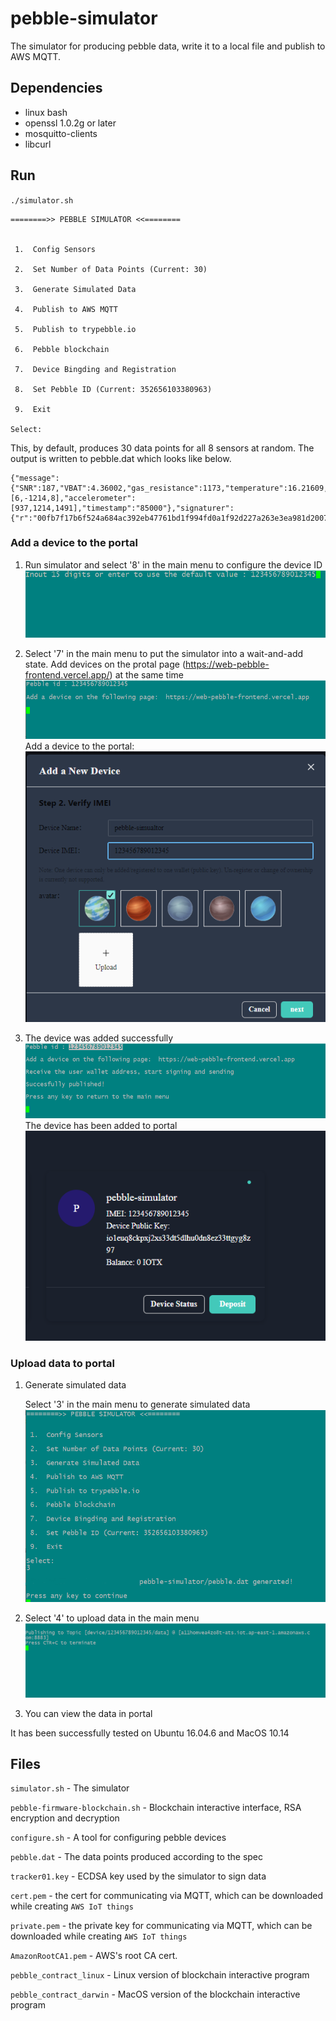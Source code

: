 # pebble-simulator
The simulator for producing pebble data, write it to a local file and publish to AWS MQTT.

## Dependencies
- linux bash
- openssl 1.0.2g or later
- mosquitto-clients
- libcurl

## Run
`./simulator.sh`

```
========>> PEBBLE SIMULATOR <<========


 1.  Config Sensors

 2.  Set Number of Data Points (Current: 30)

 3.  Generate Simulated Data

 4.  Publish to AWS MQTT

 5.  Publish to trypebble.io

 6.  Pebble blockchain

 7.  Device Bingding and Registration

 8.  Set Pebble ID (Current: 352656103380963)

 9.  Exit

Select:

```
This, by default, produces 30 data points for all 8 sensors at random. The output is written to pebble.dat which looks like below.
```
{"message":{"SNR":187,"VBAT":4.36002,"gas_resistance":1173,"temperature":16.21609,"pressure":515.32678,"humidity":31.51630,"temperature":76.22284,"gyroscope":[6,-1214,8],"accelerometer":[937,1214,1491],"timestamp":"85000"},"signaturer":{"r":"00fb7f17b6f524a684ac392eb47761bd1f994fd0a1f92d227a263e3ea981d2007e02204","s":""}}
```
###  Add a device to the portal
1. Run simulator and select '8' in the main menu to configure the device ID
![](./doc/image/setDevID.png)

2. Select '7' in the main menu to put the simulator into a wait-and-add state. Add devices on the protal page (https://web-pebble-frontend.vercel.app/) at the same time   
![](./doc/image/addDev.png)
Add a device to the portal:
![](./doc/image/addDevPortal.png)

3. The device was added successfully
![](./doc/image/addDevOk.png)
The device has been added to portal
![](./doc/image/addDevPortalOk.png)

### Upload data to portal
1. Generate simulated data 
   
   Select '3' in the main menu to generate simulated data
![](./doc/image/genData.png)

2. Select '4' to upload data in the main menu
![](./doc/image/upload.png)

3. You can view the data in portal

It has been successfully tested on Ubuntu 16.04.6 and MacOS 10.14

## Files
`simulator.sh` - The simulator

`pebble-firmware-blockchain.sh`  -  Blockchain interactive interface, RSA encryption and decryption

`configure.sh`  -  A tool for configuring pebble devices

`pebble.dat` - The data points produced according to the spec

`tracker01.key` - ECDSA key used by the simulator to sign data

`cert.pem` - the cert for communicating via MQTT, which can be downloaded while creating `AWS IoT things`

`private.pem` - the private key for communicating via MQTT, which can be downloaded while creating `AWS IoT things`

`AmazonRootCA1.pem` - AWS's root CA cert.

`pebble_contract_linux`  -  Linux version of blockchain interactive program

`pebble_contract_darwin`  -  MacOS version of the blockchain interactive program
